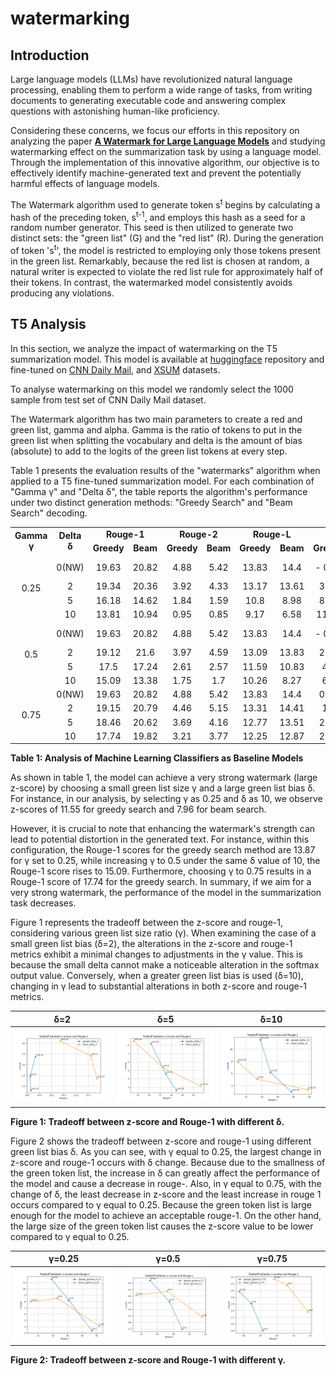 # watermarking 

## Introduction
Large language models (LLMs) have revolutionized natural language processing, enabling them to perform a wide range of tasks, from writing documents to generating executable code and answering complex questions with astonishing human-like proficiency.

Considering these concerns, we focus our efforts in this repository on analyzing the paper [<b>A Watermark for Large Language Models</b>](https://arxiv.org/abs/2301.10226) and studying watermarking effect on the summarization task by using a language model. Through the implementation of this innovative algorithm, our objective is to effectively identify machine-generated text and prevent the potentially harmful effects of language models.


The Watermark algorithm used to generate token s<sup>t</sup> begins by calculating a hash of the preceding token, s<sup>t-1</sup>, and employs this hash as a seed for a random number generator. This seed is then utilized to generate two distinct sets: the "green list" (G) and the "red list" (R). During the generation of token 's<sup>t</sup>', the model is restricted to employing only those tokens present in the green list. Remarkably, because the red list is chosen at random, a natural writer is expected to violate the red list rule for approximately half of their tokens. In contrast, the watermarked model consistently avoids producing any violations.

## T5 Analysis
In this section, we analyze the impact of watermarking on the T5 summarization model. This model is available at [huggingface](https://huggingface.co/sysresearch101/t5-large-finetuned-xsum-cnn) repository and fine-tuned on [CNN Daily Mail](https://huggingface.co/datasets/cnn_dailymail), and [XSUM](https://huggingface.co/datasets/xsum) datasets.


To analyse watermarking on this model we randomly select the 1000 sample from test set of CNN Daily Mail dataset. 

The Watermark algorithm has two main parameters to create a red and green list, gamma and alpha. Gamma is the ratio of tokens to put in the green list when splitting the vocabulary and delta is the amount of bias (absolute) to add to the logits of the green list tokens at every step.



Table 1 presents the evaluation results of the "watermarks" algorithm when applied to a T5 fine-tuned summarization model. For each combination of "Gamma γ" and "Delta δ", the table reports the algorithm's performance under two distinct generation methods: "Greedy Search" and "Beam Search" decoding.

<table style='text-align:center;'>
  <tr>
    <td rowspan='2'> <b>Gamma γ</b> </td>
    <td rowspan='2'> <b>Delta δ</b> </td>
    <td colspan="2"><b>Rouge-1</b></td>
    <td colspan="2"><b>Rouge-2</b></td>
    <td colspan="2"><b>Rouge-L</b></td>
    <td colspan="2"><b>z-score</b></td>
  </tr>
  <tr>
    <td colspan="1"><b>Greedy</b></td>
    <td colspan="1"><b>Beam</b></td>
    <td colspan="1"><b>Greedy</b></td>
    <td colspan="1"><b>Beam</b></td>
    <td colspan="1"><b>Greedy</b></td>
    <td colspan="1"><b>Beam</b></td>
    <td colspan="1"><b>Greedy</b></td>
    <td colspan="1"><b>Beam</b></td>
  </tr>
  <tr>
  <td rowspan='4'>0.25</td>
    <td colspan="1"> 0(NW) </td>
    <td colspan="1"> 19.63 </td>
    <td colspan="1"> 20.82 </td>
    <td colspan="1"> 4.88 </td>
    <td colspan="1"> 5.42 </td>
    <td colspan="1"> 13.83 </td>
    <td colspan="1"> 14.4 </td>
    <td colspan="1"> - 0.11 </td>
    <td colspan="1"> - 0.32 </td>
  </tr>
  <tr>
    <td>2</td>
    <td colspan="1"> 19.34 </td>
    <td colspan="1"> 20.36 </td>
    <td colspan="1"> 3.92 </td>
    <td colspan="1"> 4.33 </td>
    <td colspan="1"> 13.17 </td>
    <td colspan="1"> 13.61 </td>
    <td colspan="1"> 3.37 </td>
    <td colspan="1"> 4.1 </td>
  </tr>
  <tr>
    <td colspan="1"> 5 </td>
    <td colspan="1"> 16.18 </td>
    <td colspan="1"> 14.62 </td>
    <td colspan="1"> 1.84 </td>
    <td colspan="1"> 1.59 </td>
    <td colspan="1"> 10.8 </td>
    <td colspan="1"> 8.98 </td>
    <td colspan="1"> 8.21 </td>
    <td colspan="1"> 8.51 </td>
  </tr>
  <tr>
    <td colspan="1"> 10 </td>
    <td colspan="1">  13.81 </td>
    <td colspan="1"> 10.94 </td>
    <td colspan="1"> 0.95 </td>
    <td colspan="1"> 0.85 </td>
    <td colspan="1"> 9.17 </td>
    <td colspan="1"> 6.58 </td>
    <td colspan="1"> 11.55 </td>
    <td colspan="1"> 7.96 </td>
  </tr>
<tr>
  <td rowspan='4'>0.5</td>
    <td colspan="1"> 0(NW) </td>
    <td colspan="1"> 19.63 </td>
    <td colspan="1"> 20.82 </td>
    <td colspan="1"> 4.88 </td>
    <td colspan="1"> 5.42 </td>
    <td colspan="1"> 13.83 </td>
    <td colspan="1"> 14.4 </td>
    <td colspan="1"> - 0.30 </td>
    <td colspan="1"> - 0.15 </td>
  </tr>
  <tr>
    <td>2</td>
    <td colspan="1"> 19.12 </td>
    <td colspan="1"> 21.6 </td>
    <td colspan="1"> 3.97 </td>
    <td colspan="1"> 4.59 </td>
    <td colspan="1"> 13.09 </td>
    <td colspan="1"> 13.83 </td>
    <td colspan="1"> 2.47 </td>
    <td colspan="1"> 3.42 </td>
  </tr>
  <tr>
    <td colspan="1"> 5 </td>
    <td colspan="1"> 17.5 </td>
    <td colspan="1"> 17.24 </td>
    <td colspan="1"> 2.61 </td>
    <td colspan="1"> 2.57 </td>
    <td colspan="1"> 11.59 </td>
    <td colspan="1"> 10.83 </td>
    <td colspan="1"> 4.6 </td>
    <td colspan="1"> 5.37 </td>
  </tr>
  <tr>
    <td colspan="1"> 10 </td>
    <td colspan="1"> 15.09 </td>
    <td colspan="1"> 13.38 </td>
    <td colspan="1"> 1.75 </td>
    <td colspan="1"> 1.7 </td>
    <td colspan="1"> 10.26 </td>
    <td colspan="1"> 8.27 </td>
    <td colspan="1"> 6.2 </td>
    <td colspan="1"> 5.06 </td>
  </tr>
  <tr>
  <td rowspan="4"> 0.75 </td>
    <td colspan="1"> 0(NW) </td>
    <td colspan="1"> 19.63 </td>
    <td colspan="1"> 20.82 </td>
    <td colspan="1"> 4.88 </td>
    <td colspan="1"> 5.42 </td>
    <td colspan="1"> 13.83 </td>
    <td colspan="1"> 14.4 </td>
    <td colspan="1"> 0.12 </td>
    <td colspan="1"> 0.11 </td>
  </tr>
  <tr>
    <td>2</td>
    <td colspan="1"> 19.15 </td>
    <td colspan="1">  20.79 </td>
    <td colspan="1"> 4.46 </td>
    <td colspan="1"> 5.15 </td>
    <td colspan="1"> 13.31 </td>
    <td colspan="1"> 14.41 </td>
    <td colspan="1"> 1.8 </td>
    <td colspan="1"> 2.36 </td>
  </tr>
  <tr>
    <td colspan="1"> 5 </td>
    <td colspan="1"> 18.46 </td>
    <td colspan="1"> 20.62 </td>
    <td colspan="1"> 3.69 </td>
    <td colspan="1"> 4.16 </td>
    <td colspan="1"> 12.77 </td>
    <td colspan="1"> 13.51 </td>
    <td colspan="1"> 2.61 </td>
    <td colspan="1"> 3.16 </td>
  </tr>
  <tr>
    <td colspan="1"> 10 </td>
    <td colspan="1"> 17.74 </td>
    <td colspan="1"> 19.82 </td>
    <td colspan="1"> 3.21 </td>
    <td colspan="1"> 3.77 </td>
    <td colspan="1"> 12.25 </td>
    <td colspan="1"> 12.87 </td>
    <td colspan="1"> 2.97 </td>
    <td colspan="1"> 3.34 </td>
  </tr>

</table>

<b style='text-align:center;'>Table 1: Analysis of Machine Learning Classifiers as Baseline
Models</b>

As shown in table 1, the model can achieve a very strong watermark (large z-score) by choosing a small green list size γ and a large green list bias δ. For instance, in our analysis, by selecting γ as 0.25 and δ as 10, we observe z-scores of 11.55 for greedy search and 7.96 for beam search. 

However, it is crucial to note that enhancing the watermark's strength can lead to potential distortion in the generated text.  For instance, within this configuration, the Rouge-1 scores for the greedy search method are 13.87 for γ set to 0.25, while increasing γ to 0.5 under the same δ value of 10,  the Rouge-1 score rises to 15.09. Furthermore, choosing γ to 0.75 results in a Rouge-1 score of 17.74 for the greedy search. In summary, if we aim for a very strong watermark, the performance of the model in the summarization task decreases.

Figure 1 represents the tradeoff between the z-score and rouge-1, considering various green list size ratio (γ). When examining the case of a small green list bias (δ=2), the alterations in the z-score and rouge-1 metrics exhibit a minimal changes to adjustments in the γ value. This is because the small delta cannot make a noticeable alteration in the softmax output value. Conversely, when a greater green list bias is used (δ=10), changing in γ lead to substantial alterations in both z-score and rouge-1 metrics.


| δ=2                            | δ=5                            | δ=10                            |
| ----------------------------------- | ----------------------------------- | ----------------------------------- |
| ![ehsa](assets/plots/tradeoff_zscore_rouge_1_delta_2.png) | ![ehsa](assets/plots/tradeoff_zscore_rouge_1_delta_5.png) | ![ehsa](assets/plots/tradeoff_zscore_rouge_1_delta_10.png)|

<b style='text-align:center;'>Figure 1: Tradeoff between z-score and Rouge-1 with different δ.</b>

Figure 2 shows the tradeoff between z-score and rouge-1 using different green list bias δ. As you can see, with γ equal to 0.25, the largest change in z-score and rouge-1 occurs with δ change. Because due to the smallness of the green token list, the increase in δ can greatly affect the performance of the model and cause a decrease in rouge-. Also, in γ equal to 0.75, with the change of δ, the least decrease in z-score and the least increase in rouge 1 occurs compared to γ equal to 0.25. Because the green token list is large enough for the model to achieve an acceptable rouge-1. On the other hand, the large size of the green token list causes the z-score value to be lower compared to γ equal to 0.25.


| γ=0.25                            | γ=0.5                            | γ=0.75                            |
| ----------------------------------- | ----------------------------------- | ----------------------------------- |
| ![ehsa](assets/plots/tradeoff_zscore_rouge_1_gamma_0.25.png) | ![ehsa](assets/plots/tradeoff_zscore_rouge_1_gamma_0.5.png) | ![ehsa](assets/plots/tradeoff_zscore_rouge_1_gamma_0.75.png)|

<b style='text-align:center;'>Figure 2: Tradeoff between z-score and Rouge-1 with different γ.</b>





